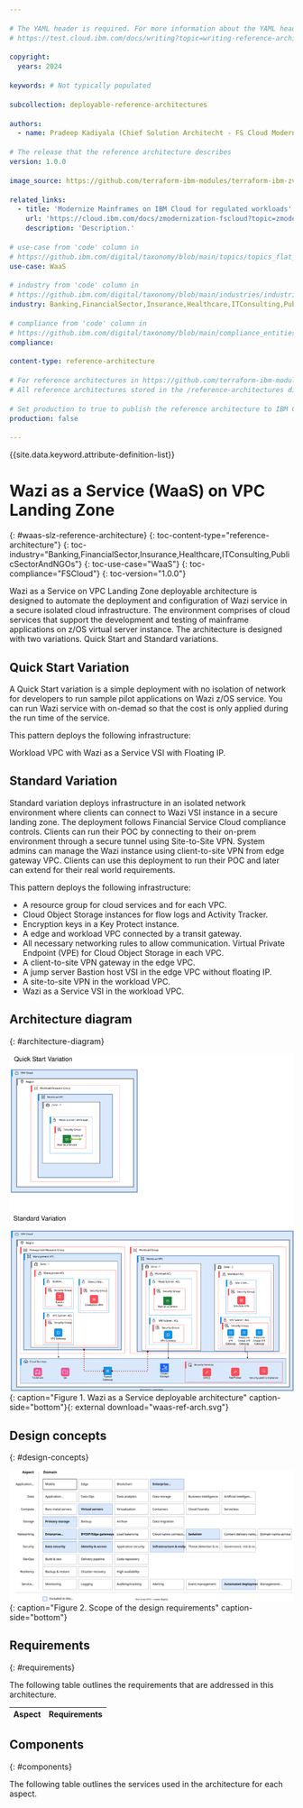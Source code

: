 ```yaml
---

# The YAML header is required. For more information about the YAML header, see
# https://test.cloud.ibm.com/docs/writing?topic=writing-reference-architectures

copyright:
  years: 2024

keywords: # Not typically populated

subcollection: deployable-reference-architectures

authors:
  - name: Pradeep Kadiyala (Chief Solution Architecht - FS Cloud Modernization)

# The release that the reference architecture describes
version: 1.0.0

image_source: https://github.com/terraform-ibm-modules/terraform-ibm-zvsi/tree/main/reference-architectures/reference-architecture.md

related_links:
  - title: 'Modernize Mainframes on IBM Cloud for regulated workloads'
    url: 'https://cloud.ibm.com/docs/zmodernization-fscloud?topic=zmodernization-fscloud-intro'
    description: 'Description.'

# use-case from 'code' column in
# https://github.ibm.com/digital/taxonomy/blob/main/topics/topics_flat_list.csv
use-case: WaaS

# industry from 'code' column in
# https://github.ibm.com/digital/taxonomy/blob/main/industries/industries_flat_list.csv
industry: Banking,FinancialSector,Insurance,Healthcare,ITConsulting,PublicSectorAndNGOs

# compliance from 'code' column in
# https://github.ibm.com/digital/taxonomy/blob/main/compliance_entities/compliance_entities_flat_list.csv
compliance:

content-type: reference-architecture

# For reference architectures in https://github.com/terraform-ibm-modules only.
# All reference architectures stored in the /reference-architectures directory

# Set production to true to publish the reference architecture to IBM Cloud docs.
production: false

---
```


<!--
The following line inserts all the attribute definitions. Don't delete.
-->
{{site.data.keyword.attribute-definition-list}}

<!--
Don't include "reference architecture" in the following title.
Specify a title based on a use case. If the architecture has a module
or tile in the IBM Cloud catalog, match the title to the catalog. See
https://test.cloud.ibm.com/docs/solution-as-code?topic=solution-as-code-naming-guidance.
-->


<!--
The IDs, such as {: #title-id} are required for publishing this reference architecture in IBM Cloud Docs. Set unique IDs for each heading. Also include
the toc attributes on the H1, repeating the values from the YAML header.
-->


# Wazi as a Service (WaaS) on VPC Landing Zone
{: #waas-slz-reference-architecture}
{: toc-content-type="reference-architecture"}
{: toc-industry="Banking,FinancialSector,Insurance,Healthcare,ITConsulting,PublicSectorAndNGOs"}
{: toc-use-case="WaaS"}
{: toc-compliance="FSCloud"}
{: toc-version="1.0.0"}

<!--
The IDs, such as {: #title-id} are required for publishing this reference architecture in IBM Cloud Docs. Set unique IDs for each heading. Also include
the toc attributes on the H1, repeating the values from the YAML header.
 -->

 Wazi as a Service on VPC Landing Zone deployable architecture is designed to automate the deployment and configuration of Wazi service in a secure isolated cloud infrastructure. The environment comprises of cloud services that support the development and testing of mainframe applications on z/OS virtual server instance. The architecture is designed with two variations. Quick Start and Standard variations.

 ## Quick Start Variation

A Quick Start variation is a simple deployment with no isolation of network for developers to run sample pilot applications on Wazi z/OS service. You can run Wazi service with on-demad so that the cost is only applied during the run time of the service.

This pattern deploys the following infrastructure:

Workload VPC with Wazi as a Service VSI with Floating IP.

## Standard Variation

Standard variation deploys infrastructure in an isolated network environment where clients can connect to Wazi VSI instance in a secure landing zone. The deployment follows Financial Service Cloud compliance controls. Clients can run their POC by connecting to their on-prem environment through a secure tunnel using Site-to-Site VPN. System admins can manage the Wazi instance using client-to-site VPN from edge gateway VPC. Clients can use this deployment to run their POC and later can extend for their real world requirements.

This pattern deploys the following infrastructure:

- A resource group for cloud services and for each VPC.
- Cloud Object Storage instances for flow logs and Activity Tracker.
- Encryption keys in a Key Protect instance.
- A edge and workload VPC connected by a transit gateway.
- All necessary networking rules to allow communication.
Virtual Private Endpoint (VPE) for Cloud Object Storage in each VPC.
- A client-to-site VPN gateway in the edge VPC.
- A jump server Bastion host VSI in the edge VPC without floating IP.
- A site-to-site VPN in the workload VPC.
- Wazi as a Service VSI in the workload VPC.

## Architecture diagram
{: #architecture-diagram}

![Architecture diagram for the Wazi as a Service deployable architecture](waas-ref-arch.svg "Architecture diagram for WaaS deployable architecture")
{: caption="Figure 1. Wazi as a Service deployable architecture" caption-side="bottom"}{: external download="waas-ref-arch.svg"}


## Design concepts
{: #design-concepts}

![Design requirements for WaaS deployable architecture](heat-map-wazi-da.svg "Design requirements"){: caption="Figure 2. Scope of the design requirements" caption-side="bottom"}

## Requirements
{: #requirements}

The following table outlines the requirements that are addressed in this architecture.

| Aspect | Requirements |
| -------------- | -------------- |

## Components
{: #components}

The following table outlines the services used in the architecture for each aspect.
